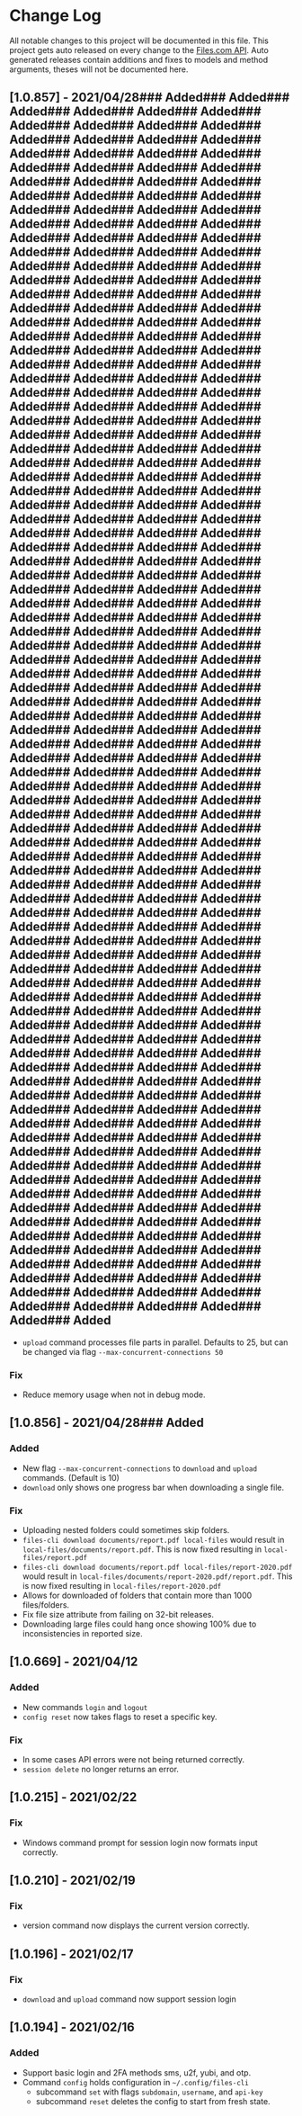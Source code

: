 # Change Log

All notable changes to this project will be documented in this file.
This project gets auto released on every change to the [Files.com API](https://developers.files.com).
Auto generated releases contain additions and fixes to models and method arguments, theses will not be documented here.

## [1.0.857] - 2021/04/28### Added### Added### Added### Added### Added### Added### Added### Added### Added### Added### Added### Added### Added### Added### Added### Added### Added### Added### Added### Added### Added### Added### Added### Added### Added### Added### Added### Added### Added### Added### Added### Added### Added### Added### Added### Added### Added### Added### Added### Added### Added### Added### Added### Added### Added### Added### Added### Added### Added### Added### Added### Added### Added### Added### Added### Added### Added### Added### Added### Added### Added### Added### Added### Added### Added### Added### Added### Added### Added### Added### Added### Added### Added### Added### Added### Added### Added### Added### Added### Added### Added### Added### Added### Added### Added### Added### Added### Added### Added### Added### Added### Added### Added### Added### Added### Added### Added### Added### Added### Added### Added### Added### Added### Added### Added### Added### Added### Added### Added### Added### Added### Added### Added### Added### Added### Added### Added### Added### Added### Added### Added### Added### Added### Added### Added### Added### Added### Added### Added### Added### Added### Added### Added### Added### Added### Added### Added### Added### Added### Added### Added### Added### Added### Added### Added### Added### Added### Added### Added### Added### Added### Added### Added### Added### Added### Added### Added### Added### Added### Added### Added### Added### Added### Added### Added### Added### Added### Added### Added### Added### Added### Added### Added### Added### Added### Added### Added### Added### Added### Added### Added### Added### Added### Added### Added### Added### Added### Added### Added### Added### Added### Added### Added### Added### Added### Added### Added### Added### Added### Added### Added### Added### Added### Added### Added### Added### Added### Added### Added### Added### Added### Added### Added### Added### Added### Added### Added### Added### Added### Added### Added### Added### Added### Added### Added### Added### Added### Added### Added### Added### Added### Added### Added### Added### Added### Added### Added### Added### Added### Added### Added### Added### Added### Added### Added### Added### Added### Added### Added### Added### Added### Added### Added### Added### Added### Added### Added### Added### Added### Added### Added### Added### Added### Added### Added### Added### Added### Added### Added### Added### Added### Added### Added### Added### Added### Added### Added### Added### Added### Added### Added### Added### Added### Added### Added### Added### Added### Added### Added### Added### Added### Added### Added### Added### Added### Added### Added### Added### Added### Added### Added### Added### Added### Added### Added### Added### Added### Added### Added### Added### Added### Added### Added### Added### Added### Added### Added### Added### Added### Added### Added### Added### Added### Added### Added### Added### Added### Added### Added### Added### Added### Added### Added### Added### Added### Added### Added### Added### Added### Added### Added### Added### Added### Added### Added### Added### Added### Added
- `upload` command processes file parts in parallel. Defaults to 25, but can be changed via flag `--max-concurrent-connections 50`

### Fix
- Reduce memory usage when not in debug mode.

## [1.0.856] - 2021/04/28### Added
### Added
- New flag `--max-concurrent-connections` to `download` and `upload` commands. (Default is 10)
- `download` only shows one progress bar when downloading a single file.

### Fix
- Uploading nested folders could sometimes skip folders.
- `files-cli download documents/report.pdf local-files` would result in `local-files/documents/report.pdf`. This is now fixed resulting in `local-files/report.pdf`
- `files-cli download documents/report.pdf local-files/report-2020.pdf` would result in `local-files/documents/report-2020.pdf/report.pdf`. This is now fixed resulting in `local-files/report-2020.pdf`
- Allows for downloaded of folders that contain more than 1000 files/folders.
- Fix file size attribute from failing on 32-bit releases.
- Downloading large files could hang once showing 100% due to inconsistencies in reported size.

## [1.0.669] - 2021/04/12
### Added
- New commands `login` and `logout`
- `config reset` now takes flags to reset a specific key.

### Fix
- In some cases API errors were not being returned correctly.
- `session delete` no longer returns an error.

## [1.0.215] - 2021/02/22
### Fix
- Windows command prompt for session login now formats input correctly.

## [1.0.210] - 2021/02/19
### Fix
- version command now displays the current version correctly.

## [1.0.196] - 2021/02/17
### Fix
- `download` and `upload` command now support session login

## [1.0.194] - 2021/02/16
### Added
- Support basic login and 2FA methods sms, u2f, yubi, and otp.
- Command `config` holds configuration in `~/.config/files-cli`
  - subcommand `set` with flags `subdomain`, `username`, and `api-key`
  - subcommand `reset` deletes the config to start from fresh state.
